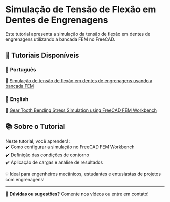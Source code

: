 # Simulação de Tensão de Flexão em Dentes de Engrenagens  

Este tutorial apresenta a simulação da tensão de flexão em dentes de engrenagens utilizando a bancada FEM no FreeCAD.  

## 📌 Tutoriais Disponíveis  

### 🎥 **Português**  
🔗 [Simulação de tensão de flexão em dentes de engrenagens usando a bancada FEM](https://www.youtube.com/watch?v=-nnL4gDxvEw&list=PLzebKoObN7hgw2glHY0lYrIiXGBDUSHj8&index=4)  

### 🎥 **English**  
🔗 [Gear Tooth Bending Stress Simulation using FreeCAD FEM Workbench](https://www.youtube.com/watch?v=gk6Dl_JopiA&list=PLzebKoObN7hgw2glHY0lYrIiXGBDUSHj8&index=3)  

## 📚 Sobre o Tutorial  

Neste tutorial, você aprenderá:  
✔️ Como configurar a simulação no FreeCAD FEM Workbench  
✔️ Definição das condições de contorno  
✔️ Aplicação de cargas e análise de resultados  

💡 Ideal para engenheiros mecânicos, estudantes e entusiastas de projetos com engrenagens!  

---  

📢 **Dúvidas ou sugestões?** Comente nos vídeos ou entre em contato!  
